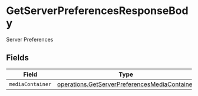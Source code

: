 # GetServerPreferencesResponseBody

Server Preferences


## Fields

| Field                                                                                                          | Type                                                                                                           | Required                                                                                                       | Description                                                                                                    |
| -------------------------------------------------------------------------------------------------------------- | -------------------------------------------------------------------------------------------------------------- | -------------------------------------------------------------------------------------------------------------- | -------------------------------------------------------------------------------------------------------------- |
| `mediaContainer`                                                                                               | [operations.GetServerPreferencesMediaContainer](../../models/operations/getserverpreferencesmediacontainer.md) | :heavy_minus_sign:                                                                                             | N/A                                                                                                            |